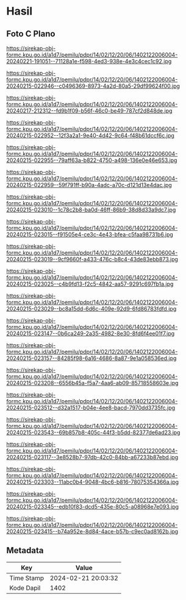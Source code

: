 # Hasil

## Foto C Plano

https://sirekap-obj-formc.kpu.go.id/a1d7/pemilu/pdpr/14/02/12/20/06/1402122006004-20240221-191051--71128a1e-f598-4ed3-938e-4e3c4cec1c92.jpg

https://sirekap-obj-formc.kpu.go.id/a1d7/pemilu/pdpr/14/02/12/20/06/1402122006004-20240215-022946--c0496369-8973-4a2d-80a5-29df99624f00.jpg

https://sirekap-obj-formc.kpu.go.id/a1d7/pemilu/pdpr/14/02/12/20/06/1402122006004-20240217-212312--fd9b1f09-b56f-46c0-be49-787cf2d848de.jpg

https://sirekap-obj-formc.kpu.go.id/a1d7/pemilu/pdpr/14/02/12/20/06/1402122006004-20240215-022952--12f3a2a1-9e40-4d42-9c64-f48b61dccf6c.jpg

https://sirekap-obj-formc.kpu.go.id/a1d7/pemilu/pdpr/14/02/12/20/06/1402122006004-20240215-022955--79aff63a-b822-4750-a498-136e0e46e653.jpg

https://sirekap-obj-formc.kpu.go.id/a1d7/pemilu/pdpr/14/02/12/20/06/1402122006004-20240215-022959--59f791ff-b90a-4adc-a70c-d121d13e4dac.jpg

https://sirekap-obj-formc.kpu.go.id/a1d7/pemilu/pdpr/14/02/12/20/06/1402122006004-20240215-023010--1c78c2b8-ba0d-46ff-86b9-38d8d33a9dc7.jpg

https://sirekap-obj-formc.kpu.go.id/a1d7/pemilu/pdpr/14/02/12/20/06/1402122006004-20240215-023015--f91505e4-ce3c-4e43-bfea-c5faa98731b6.jpg

https://sirekap-obj-formc.kpu.go.id/a1d7/pemilu/pdpr/14/02/12/20/06/1402122006004-20240215-023019--9cf9660f-a433-476c-b8c4-43de83ebb873.jpg

https://sirekap-obj-formc.kpu.go.id/a1d7/pemilu/pdpr/14/02/12/20/06/1402122006004-20240215-023025--c4b9fd13-f2c5-4842-aa57-9291c697fb1a.jpg

https://sirekap-obj-formc.kpu.go.id/a1d7/pemilu/pdpr/14/02/12/20/06/1402122006004-20240215-023029--bc8a15dd-6d6c-409e-92d9-6fd86783fdfd.jpg

https://sirekap-obj-formc.kpu.go.id/a1d7/pemilu/pdpr/14/02/12/20/06/1402122006004-20240215-023147--0b6ca249-2a35-4982-8e30-8fd6f4ee01f7.jpg

https://sirekap-obj-formc.kpu.go.id/a1d7/pemilu/pdpr/14/02/12/20/06/1402122006004-20240215-023157--84285f98-6a16-4686-8a87-9e1a058536ed.jpg

https://sirekap-obj-formc.kpu.go.id/a1d7/pemilu/pdpr/14/02/12/20/06/1402122006004-20240215-023208--6556b45a-f5a7-4aa6-ab09-85718558603e.jpg

https://sirekap-obj-formc.kpu.go.id/a1d7/pemilu/pdpr/14/02/12/20/06/1402122006004-20240215-023512--d32a1517-b04e-4ee8-bacd-7970dd3735fc.jpg

https://sirekap-obj-formc.kpu.go.id/a1d7/pemilu/pdpr/14/02/12/20/06/1402122006004-20240215-023543--69b857b8-405c-44f3-b5dd-82377de6ad23.jpg

https://sirekap-obj-formc.kpu.go.id/a1d7/pemilu/pdpr/14/02/12/20/06/1402122006004-20240215-023117--3e8528b7-97db-42c0-84bb-a67233b87ebd.jpg

https://sirekap-obj-formc.kpu.go.id/a1d7/pemilu/pdpr/14/02/12/20/06/1402122006004-20240215-023303--11abc0b4-9048-4bc6-b816-78075354366a.jpg

https://sirekap-obj-formc.kpu.go.id/a1d7/pemilu/pdpr/14/02/12/20/06/1402122006004-20240215-023345--edb10f83-dcd5-435e-80c5-a08968e7e093.jpg

https://sirekap-obj-formc.kpu.go.id/a1d7/pemilu/pdpr/14/02/12/20/06/1402122006004-20240215-023415--b74a952e-8d84-4ace-b57b-c9ec0ad8162b.jpg


## Metadata

| Key        | Value               |
| ---------- | ------------------- |
| Time Stamp | 2024-02-21 20:03:32 |
| Kode Dapil | 1402                |



